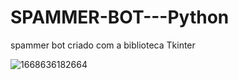 # SPAMMER-BOT---Python

spammer bot criado com a biblioteca Tkinter

![1668636182664](https://user-images.githubusercontent.com/116840791/210656752-da0e7b84-4893-4301-a48d-46c74469b969.jpg)
